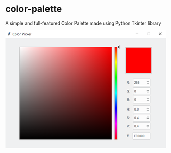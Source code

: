 # color-palette
A simple and full-featured Color Palette made using Python Tkinter library


![color-picker](https://github.com/melvinchia3636/color-palette/blob/9049b0189e261e110cf843fd3282402a21fa8fca/color%20picker.png)
